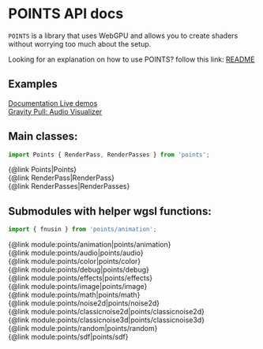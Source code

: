# POINTS API docs

`POINTS` is a library that uses WebGPU and allows you to create shaders without worrying too much about the setup.

Looking for an explanation on how to use POINTS? follow this link:
[README](https://github.com/Absulit/points)

## Examples
[Documentation Live demos](https://absulit.github.io/points/examples/)<br>
[Gravity Pull: Audio Visualizer](https://absulit.github.io/Gravity-Pull/)

## Main classes:<br>
```js
import Points { RenderPass, RenderPasses } from 'points';
```

{@link Points|Points}<br>
{@link RenderPass|RenderPass}<br>
{@link RenderPasses|RenderPasses}<br>

## Submodules with helper wgsl functions:

```js
import { fnusin } from 'points/animation';
```

{@link module:points/animation|points/animation}<br>
{@link module:points/audio|points/audio}<br>
{@link module:points/color|points/color}<br>
{@link module:points/debug|points/debug}<br>
{@link module:points/effects|points/effects}<br>
{@link module:points/image|points/image}<br>
{@link module:points/math|points/math}<br>
{@link module:points/noise2d|points/noise2d}<br>
{@link module:points/classicnoise2d|points/classicnoise2d}<br>
{@link module:points/classicnoise3d|points/classicnoise3d}<br>
{@link module:points/random|points/random}<br>
{@link module:points/sdf|points/sdf}<br>
